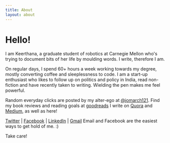 ```yaml
---
title: About
layout: about
---
```


# Hello! 

I am Keerthana, a graduate student of robotics at Carnegie Mellon who's trying to document bits of her life by moulding words. I write, therefore I am. 

                    
On regular days, I spend 60+ hours a week working towards my degree, mostly converting coffee and sleeplessness to code. I am a start-up enthusiast who likes to follow up on politics and policy in India, read non-fiction and have recently taken to writing. Wielding the pen makes me feel powerful. 

Random everyday clicks are posted by my alter-ego at [@jomarch121](https://www.instagram.com/jomarch121/).
Find my book reviews and reading goals at [goodreads](https://www.goodreads.com/review/list/18625694-keerthana-gopalakrishnan)
I write on [Quora](https://www.quora.com/profile/P-G-Keerthana-Gopalakrishnan) and [Medium](https://medium.com/@keerthanagopalakrishnan), as well as here!

                
[Twitter](https://twitter.com/erictreacy) | [Facebook](https://www.facebook.com/keertygw) | [LinkedIn](https://www.linkedin.com/in/keerthanapg/) | [Gmail](keerthanpg@gmail.com)
Email and Facebook are the easiest ways to get hold of me. :)

Take care! 

